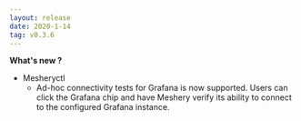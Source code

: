 ```yaml
---
layout: release
date: 2020-1-14
tag: v0.3.6
---
```


**What's new ?**

- Mesheryctl
  - Ad-hoc connectivity tests for Grafana is now supported. Users can click the Grafana chip and have Meshery verify its ability to connect to the configured Grafana instance.

